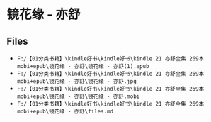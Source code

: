 # 镜花缘 - 亦舒

## Files

- `F:/【01分类书籍】\kindle好书\kindle好书\kindle 21 亦舒全集 269本 mobi+epub\镜花缘 - 亦舒\镜花缘 - 亦舒(1).epub`
- `F:/【01分类书籍】\kindle好书\kindle好书\kindle 21 亦舒全集 269本 mobi+epub\镜花缘 - 亦舒\镜花缘 - 亦舒.jpg`
- `F:/【01分类书籍】\kindle好书\kindle好书\kindle 21 亦舒全集 269本 mobi+epub\镜花缘 - 亦舒\镜花缘 - 亦舒.mobi`
- `F:/【01分类书籍】\kindle好书\kindle好书\kindle 21 亦舒全集 269本 mobi+epub\镜花缘 - 亦舒\files.md`
